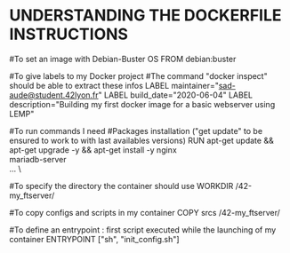 # UNDERSTANDING THE DOCKERFILE INSTRUCTIONS

#To set an image with Debian-Buster OS
FROM debian:buster

#To give labels to my Docker project
#The command "docker inspect" should be able to extract these infos
LABEL maintainer="sad-aude@student.42lyon.fr"
LABEL build_date="2020-06-04"
LABEL description="Building my first docker image for a basic webserver using LEMP"

#To run commands I need
#Packages installation ("get update" to be ensured to work to with last availables versions)
RUN apt-get update && apt-get upgrade -y && apt-get install -y nginx \
                                                               mariadb-server \
                                                               ... \
                                            
#To specify the directory the container should use
WORKDIR /42-my_ftserver/

#To copy configs and scripts in my container
COPY srcs /42-my_ftserver/

#To define an entrypoint : first script executed while the launching of my container
ENTRYPOINT ["sh", "init_config.sh"]